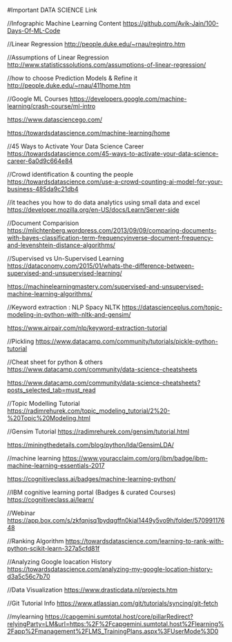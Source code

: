 #Important DATA SCIENCE Link

//Infographic Machine Learning Content
https://github.com/Avik-Jain/100-Days-Of-ML-Code

//Linear Regression
http://people.duke.edu/~rnau/regintro.htm

//Assumptions of Linear Regression
http://www.statisticssolutions.com/assumptions-of-linear-regression/

//how to choose Prediction Models & Refine it
http://people.duke.edu/~rnau/411home.htm

//Google ML Courses
https://developers.google.com/machine-learning/crash-course/ml-intro

https://www.datasciencego.com/

https://towardsdatascience.com/machine-learning/home

//45 Ways to Activate Your Data Science Career
https://towardsdatascience.com/45-ways-to-activate-your-data-science-career-6a0d9c664e84

//Crowd identification & counting the people
https://towardsdatascience.com/use-a-crowd-counting-ai-model-for-your-business-485da9c21db4


//it teaches you how to do data analytics using small data and excel
https://developer.mozilla.org/en-US/docs/Learn/Server-side


//Document Comparision
https://mlichtenberg.wordpress.com/2013/09/09/comparing-documents-with-bayes-classification-term-frequencyinverse-document-frequency-and-levenshtein-distance-algorithms/


//Supervised vs Un-Supervised Learning
https://dataconomy.com/2015/01/whats-the-difference-between-supervised-and-unsupervised-learning/

https://machinelearningmastery.com/supervised-and-unsupervised-machine-learning-algorithms/


//Keyword extraction : NLP Spacy NLTK
https://datascienceplus.com/topic-modeling-in-python-with-nltk-and-gensim/

https://www.airpair.com/nlp/keyword-extraction-tutorial


//Pickling
https://www.datacamp.com/community/tutorials/pickle-python-tutorial

//Cheat sheet for python & others
https://www.datacamp.com/community/data-science-cheatsheets

https://www.datacamp.com/community/data-science-cheatsheets?posts_selected_tab=must_read


//Topic Modelling Tutorial
https://radimrehurek.com/topic_modeling_tutorial/2%20-%20Topic%20Modeling.html

//Gensim Tutorial
https://radimrehurek.com/gensim/tutorial.html

https://miningthedetails.com/blog/python/lda/GensimLDA/


//machine learning
https://www.youracclaim.com/org/ibm/badge/ibm-machine-learning-essentials-2017

https://cognitiveclass.ai/badges/machine-learning-python/


//IBM cognitive learning portal (Badges & curated Courses)
https://cognitiveclass.ai/learn/


//Webinar
https://app.box.com/s/zkfqnjsq1bydqgffn0kial1449y5vo9h/folder/57099117648


//Ranking Algorithm
https://towardsdatascience.com/learning-to-rank-with-python-scikit-learn-327a5cfd81f

//Analyzing Google loacation History
https://towardsdatascience.com/analyzing-my-google-location-history-d3a5c56c7b70

//Data Visualization
https://www.drasticdata.nl/projects.htm

//Git Tutorial Info
https://www.atlassian.com/git/tutorials/syncing/git-fetch


//mylearning
https://capgemini.sumtotal.host/core/pillarRedirect?relyingParty=LM&url=https:%2F%2Fcapgemini.sumtotal.host%2Flearning%2Fapp%2Fmanagement%2FLMS_TrainingPlans.aspx%3FUserMode%3D0
